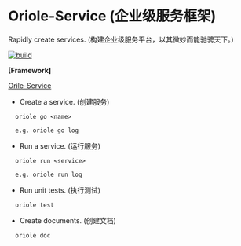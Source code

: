 # Oriole-Service (企业级服务框架)

Rapidly create services. (构建企业级服务平台，以其微妙而能驰骋天下。)

[![build](https://travis-ci.org/zhouxiaoxiang/oriole-service.png?branch=master)](https://travis-ci.org/zhouxiaoxiang/oriole-service)

**[Framework]**

[Orile-Service](https://github.com/zhouxiaoxiang/oriole-service)

- Create a service. (创建服务)

```
  oriole go <name>

  e.g. oriole go log
```

- Run a service. (运行服务)

```
  oriole run <service>

  e.g. oriole run log
```

- Run unit tests. (执行测试)

```
  oriole test
```

- Create documents. (创建文档)

```
  oriole doc
```
